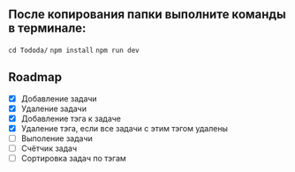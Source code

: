 ## После копирования папки выполните команды в терминале:

`cd Tododa/`
`npm install`
`npm run dev`


## Roadmap
- [x] Добавление задачи
- [x] Удаление задачи
- [x] Добавление тэга к задаче
- [x] Удаление тэга, если все задачи с этим тэгом удалены
- [ ] Выполение задачи
- [ ] Счётчик задач
- [ ] Сортировка задач по тэгам